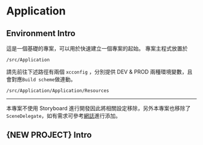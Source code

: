 # Application


## Environment Intro

這是一個基礎的專案，可以用於快速建立一個專案的起始。
專案主程式放置於 

``` /src/Application ```

請先前往下述路徑有兩個 `xcconfig` ，分別提供 DEV & PROD 兩種環境變數，且會對應`Build scheme`做連動。

``` /src/Application/Application/Resources ``` 


---

本專案不使用 Storyboard 進行開發因此將相關設定移除，另外本專案也移除了`SceneDelegate`，如有需求可參考[網誌](https://medium.com/@jj2564/swift-紀錄-4-不使用storyboard開發的專案設定-d6c654db1cab)進行添加。


## {NEW PROJECT} Intro

